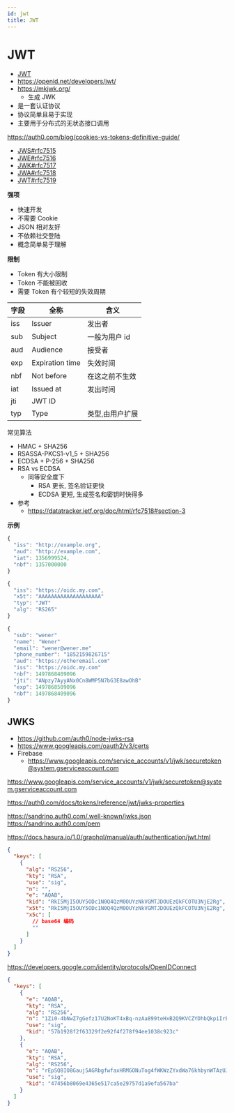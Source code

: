 ```yaml
---
id: jwt
title: JWT
---
```


# JWT

- [JWT](http://jwt.io/)
- https://openid.net/developers/jwt/
- https://mkjwk.org/
  - 生成 JWK
- 是一套认证协议
- 协议简单且易于实现
- 主要用于分布式的无状态接口调用

https://auth0.com/blog/cookies-vs-tokens-definitive-guide/

- [JWS#rfc7515](https://tools.ietf.org/html/rfc7515)
- [JWE#rfc7516](https://tools.ietf.org/html/rfc7516)
- [JWK#rfc7517](https://tools.ietf.org/html/rfc7517)
- [JWA#rfc7518](https://tools.ietf.org/html/rfc7518)
- [JWT#rfc7519](https://tools.ietf.org/html/rfc7519)

**强项**

- 快速开发
- 不需要 Cookie
- JSON 相对友好
- 不依赖社交登陆
- 概念简单易于理解

**限制**

- Token 有大小限制
- Token 不能被回收
- 需要 Token 有个较短的失效周期

| 字段 | 全称            | 含义            |
| ---- | --------------- | --------------- |
| iss  | Issuer          | 发出者          |
| sub  | Subject         | 一般为用户 id   |
| aud  | Audience        | 接受者          |
| exp  | Expiration time | 失效时间        |
| nbf  | Not before      | 在这之前不生效  |
| iat  | Issued at       | 发出时间        |
| jti  | JWT ID          |
| typ  | Type            | 类型,由用户扩展 |

常见算法

- HMAC + SHA256
- RSASSA-PKCS1-v1_5 + SHA256
- ECDSA + P-256 + SHA256
- RSA vs ECDSA
  - 同等安全度下
    - RSA 更长, 签名验证更快
    - ECDSA 更短, 生成签名和密钥时快得多
- 参考
  - https://datatracker.ietf.org/doc/html/rfc7518#section-3

**示例**

```js
{
  "iss": "http://example.org",
  "aud": "http://example.com",
  "iat": 1356999524,
  "nbf": 1357000000
}
```

```js
{
  "iss": "https://oidc.my.com",
  "x5t": "AAAAAAAAAAAAAAAAAAAA"
  "typ": "JWT"
  "alg": "RS265"
}

{
  "sub": "wener"
  "name": "Wener"
  "email": "wener@wener.me"
  "phone_number": "1852159826715"
  "aud": "https://otheremail.com"
  "iss": "https://oidc.my.com"
  "nbf": 1497868409096
  "jti": "ANpzy7AyyANx0Cn8WMP5N7bG3E8awOhB"
  "exp": 1497868509096
  "nbf": 1497868409096
}
```

## JWKS

- https://github.com/auth0/node-jwks-rsa
- https://www.googleapis.com/oauth2/v3/certs
- Firebase
  - https://www.googleapis.com/service_accounts/v1/jwk/securetoken@system.gserviceaccount.com

https://www.googleapis.com/service_accounts/v1/jwk/securetoken@system.gserviceaccount.com

https://auth0.com/docs/tokens/reference/jwt/jwks-properties

https://sandrino.auth0.com/.well-known/jwks.json
https://sandrino.auth0.com/pem

https://docs.hasura.io/1.0/graphql/manual/auth/authentication/jwt.html

```json
{
  "keys": [
    {
      "alg": "RS256",
      "kty": "RSA",
      "use": "sig",
      "n": "",
      "e": "AQAB",
      "kid": "RkI5MjI5OUY5ODc1N0Q4QzM0OUYzNkVGMTJDOUEzQkFCOTU3NjE2Rg",
      "x5t": "RkI5MjI5OUY5ODc1N0Q4QzM0OUYzNkVGMTJDOUEzQkFCOTU3NjE2Rg",
      "x5c": [
        // base64 编码
        ""
      ]
    }
  ]
}
```

https://developers.google.com/identity/protocols/OpenIDConnect

```json
{
  "keys": [
    {
      "e": "AQAB",
      "kty": "RSA",
      "alg": "RS256",
      "n": "1Zi0-4bNwZ7gGefz17U2NoKT4xBq-nzAa899teHxB2Q9KVCZYDhbQkpiIrBNg2u8s6TtoSljpq6MJpsKJVJgpT70gDCCgaUsGNYql9-kwWNKd80FlU1sjDEGouUIVEoYHzooPyn9r027KzMnTv5LGRYjxb5lvGnb4UCw5MF_EeSTNpGD7zb0b6juXwBxPi0oIUbQxAcGgH3oS40hXAjJ_U2T3Hln8lBlnVhLbrh-5qF-uoYDxjtAY9XyEJQH_rGiRfXWgBfSM02t9DCB46sQbEMM2iLe7mkGrZtCHR4zbAsAP0s2VGqSmwszNTWqqsdOccbfXp3i_ThkR3pDdTSIQQ",
      "use": "sig",
      "kid": "57b1928f2f63329f2e92f4f278f94ee1038c923c"
    },
    {
      "e": "AQAB",
      "kty": "RSA",
      "alg": "RS256",
      "n": "rEpSQ8IO8Gauj5AGRbgfwfaxHRMGONuTog4fWKWzZYxdWa76khbynWTAzUJVzw_FaAiZGnl7tlmD7pdKWOHszrcK2Hru87KzeRnnqvWlSqdKValu6x5TfBnJwxgr-L8Mnu4xNnrMG2AWcRkjFVWQmwZyEF3WroRzbxrVTlChD_UydnRuiV1z0BPkLOxTzF5RH21ukImElOm3AFIFXP5h8Z0yLrFEcxzLgDIt7wC68apH7uRmy2-a9D4b4Jwi3HRlAgsYAKXYeEQC3f8Mv03liJBv3CPZU4EyXLQUJA28b8l5NUSDI9tnbrfP8SIXlqLz8mNfuKR18LAU3s9sv-sR3Q",
      "use": "sig",
      "kid": "47456b8069e4365e517ca5e29757d1a9efa567ba"
    }
  ]
}
```
